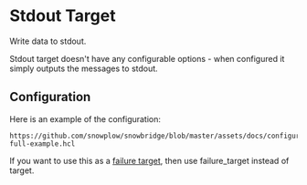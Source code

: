 # Stdout Target

Write data to stdout.

Stdout target doesn't have any configurable options - when configured it simply outputs the messages to stdout.
## Configuration 

Here is an example of the configuration:

```hcl reference
https://github.com/snowplow/snowbridge/blob/master/assets/docs/configuration/targets/stdout-full-example.hcl
```

If you want to use this as a [failure target](/docs/destinations/forwarding-events/snowbridge/concepts/failure-model/index.md#failure-targets), then use failure_target instead of target.
